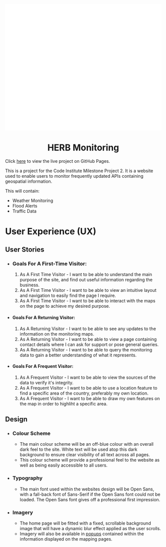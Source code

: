 <img align="center" src="./assets/media/herb-logo-large.png"></img>

<h1 align="center">HERB Monitoring</h1>

Click [here]() to view the live project on GitHub Pages.

This is a project for the Code Institute Milestone Project 2. It is a website used to enable users to monitor frequently updated APIs containing geospatial information.

This will contain:
-   Weather Monitoring
-   Flood Alerts
-   Traffic Data

# User Experience (UX)

## User Stories

-    ### Goals For A First-Time Visitor:

        1. As A First Time Visitor - I want to be able to understand the main purpose of the site, and find out useful information regarding the business.
        2. As A First Time Visitor - I want to be able to view an intuitive layout and navigation to easily find the page I require.
        3. As A First Time Visitor - I want to be able to interact with the maps on the page to achieve my desired purpose.

-    #### Goals For A Returning Visitor:

        1. As A Returning Visitor - I want to be able to see any updates to the information on the monitoring maps.
        2. As A Returning Visitor - I want to be able to view a page containing contact details where I can ask for support or pose general queries.
        3. As A Returning Visitor - I want to be able to query the monitoring data to gain a better understanding of what it represents.

-    #### Goals For A Frequent Visitor:

        1. As A Frequent Visitor - I want to be able to view the sources of the data to verify it's integrity.
        2. As A Frequent Visitor - I want to be able to use a location feature to find a specific area of the country, preferably my own location.
        3. As A Frequent Visitor - I want to be able to draw my own features on the map in order to highliht a specific area.

## Design

-   ### Colour Scheme

    -   The main colour scheme will be an off-blue colour with an overall dark feel to the site. White text will be used atop this dark background to ensure clear visibility of all text across all pages.
    - This colour scheme will provide a professional feel to the website as well as being easily accessible to all users.

-   ### Typography

    -   The main font used within the websites design will be Open Sans, with a fall-back font of Sans-Serif if the Open Sans font could not be loaded. The Open Sans font gives off a professional first impression.

-   ### Imagery

    -   The home page will be fitted with a fixed, scrollable background image that will have a dynamic blur effect applied as the user scrolls.
    -   Imagery will also be available in [popups]("https://developers.arcgis.com/javascript/latest/api-reference/esri-widgets-Popup.html") contained within the information displayed on the mapping pages.